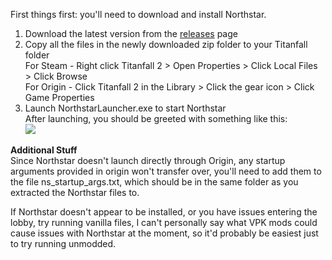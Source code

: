 First things first: you'll need to download and install Northstar.

1. Download the latest version from the [releases](https://github.com/R2Northstar/Northstar/releases) page
2. Copy all the files in the newly downloaded zip folder to your Titanfall folder  
        For Steam - Right click Titanfall 2 > Open Properties > Click Local Files > Click Browse  
        For Origin - Click Titanfall 2 in the Library > Click the gear icon > Click Game Properties  
3. Launch NorthstarLauncher.exe to start Northstar  
After launching, you should be greeted with something like this:  
![](https://github.com/R2Northstar/Northstar/wiki/titleagreement.png)

**Additional Stuff**  
Since Northstar doesn't launch directly through Origin, any startup arguments provided in origin won't transfer over, you'll need to add them to the file ns_startup_args.txt, which should be in the same folder as you extracted the Northstar files to.  
  
If Northstar doesn't appear to be installed, or you have issues entering the lobby, try running vanilla files, I can't personally say what VPK mods could cause issues with Northstar at the moment, so it'd probably be easiest just to try running unmodded.